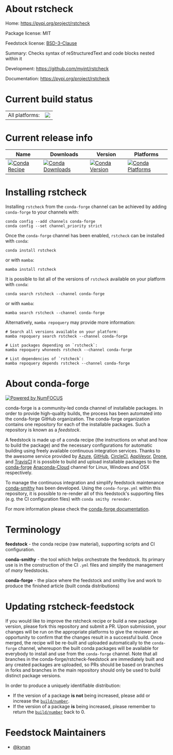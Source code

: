 About rstcheck
==============

Home: https://pypi.org/project/rstcheck

Package license: MIT

Feedstock license: [BSD-3-Clause](https://github.com/conda-forge/rstcheck-feedstock/blob/main/LICENSE.txt)

Summary: Checks syntax of reStructuredText and code blocks nested within it

Development: https://github.com/myint/rstcheck

Documentation: https://pypi.org/project/rstcheck

Current build status
====================


<table><tr><td>All platforms:</td>
    <td>
      <a href="https://dev.azure.com/conda-forge/feedstock-builds/_build/latest?definitionId=10196&branchName=main">
        <img src="https://dev.azure.com/conda-forge/feedstock-builds/_apis/build/status/rstcheck-feedstock?branchName=main">
      </a>
    </td>
  </tr>
</table>

Current release info
====================

| Name | Downloads | Version | Platforms |
| --- | --- | --- | --- |
| [![Conda Recipe](https://img.shields.io/badge/recipe-rstcheck-green.svg)](https://anaconda.org/conda-forge/rstcheck) | [![Conda Downloads](https://img.shields.io/conda/dn/conda-forge/rstcheck.svg)](https://anaconda.org/conda-forge/rstcheck) | [![Conda Version](https://img.shields.io/conda/vn/conda-forge/rstcheck.svg)](https://anaconda.org/conda-forge/rstcheck) | [![Conda Platforms](https://img.shields.io/conda/pn/conda-forge/rstcheck.svg)](https://anaconda.org/conda-forge/rstcheck) |

Installing rstcheck
===================

Installing `rstcheck` from the `conda-forge` channel can be achieved by adding `conda-forge` to your channels with:

```
conda config --add channels conda-forge
conda config --set channel_priority strict
```

Once the `conda-forge` channel has been enabled, `rstcheck` can be installed with `conda`:

```
conda install rstcheck
```

or with `mamba`:

```
mamba install rstcheck
```

It is possible to list all of the versions of `rstcheck` available on your platform with `conda`:

```
conda search rstcheck --channel conda-forge
```

or with `mamba`:

```
mamba search rstcheck --channel conda-forge
```

Alternatively, `mamba repoquery` may provide more information:

```
# Search all versions available on your platform:
mamba repoquery search rstcheck --channel conda-forge

# List packages depending on `rstcheck`:
mamba repoquery whoneeds rstcheck --channel conda-forge

# List dependencies of `rstcheck`:
mamba repoquery depends rstcheck --channel conda-forge
```


About conda-forge
=================

[![Powered by
NumFOCUS](https://img.shields.io/badge/powered%20by-NumFOCUS-orange.svg?style=flat&colorA=E1523D&colorB=007D8A)](https://numfocus.org)

conda-forge is a community-led conda channel of installable packages.
In order to provide high-quality builds, the process has been automated into the
conda-forge GitHub organization. The conda-forge organization contains one repository
for each of the installable packages. Such a repository is known as a *feedstock*.

A feedstock is made up of a conda recipe (the instructions on what and how to build
the package) and the necessary configurations for automatic building using freely
available continuous integration services. Thanks to the awesome service provided by
[Azure](https://azure.microsoft.com/en-us/services/devops/), [GitHub](https://github.com/),
[CircleCI](https://circleci.com/), [AppVeyor](https://www.appveyor.com/),
[Drone](https://cloud.drone.io/welcome), and [TravisCI](https://travis-ci.com/)
it is possible to build and upload installable packages to the
[conda-forge](https://anaconda.org/conda-forge) [Anaconda-Cloud](https://anaconda.org/)
channel for Linux, Windows and OSX respectively.

To manage the continuous integration and simplify feedstock maintenance
[conda-smithy](https://github.com/conda-forge/conda-smithy) has been developed.
Using the ``conda-forge.yml`` within this repository, it is possible to re-render all of
this feedstock's supporting files (e.g. the CI configuration files) with ``conda smithy rerender``.

For more information please check the [conda-forge documentation](https://conda-forge.org/docs/).

Terminology
===========

**feedstock** - the conda recipe (raw material), supporting scripts and CI configuration.

**conda-smithy** - the tool which helps orchestrate the feedstock.
                   Its primary use is in the construction of the CI ``.yml`` files
                   and simplify the management of *many* feedstocks.

**conda-forge** - the place where the feedstock and smithy live and work to
                  produce the finished article (built conda distributions)


Updating rstcheck-feedstock
===========================

If you would like to improve the rstcheck recipe or build a new
package version, please fork this repository and submit a PR. Upon submission,
your changes will be run on the appropriate platforms to give the reviewer an
opportunity to confirm that the changes result in a successful build. Once
merged, the recipe will be re-built and uploaded automatically to the
`conda-forge` channel, whereupon the built conda packages will be available for
everybody to install and use from the `conda-forge` channel.
Note that all branches in the conda-forge/rstcheck-feedstock are
immediately built and any created packages are uploaded, so PRs should be based
on branches in forks and branches in the main repository should only be used to
build distinct package versions.

In order to produce a uniquely identifiable distribution:
 * If the version of a package **is not** being increased, please add or increase
   the [``build/number``](https://docs.conda.io/projects/conda-build/en/latest/resources/define-metadata.html#build-number-and-string).
 * If the version of a package **is** being increased, please remember to return
   the [``build/number``](https://docs.conda.io/projects/conda-build/en/latest/resources/define-metadata.html#build-number-and-string)
   back to 0.

Feedstock Maintainers
=====================

* [@kynan](https://github.com/kynan/)

